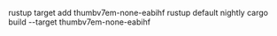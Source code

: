 rustup target add thumbv7em-none-eabihf
rustup default nightly
cargo build --target thumbv7em-none-eabihf

